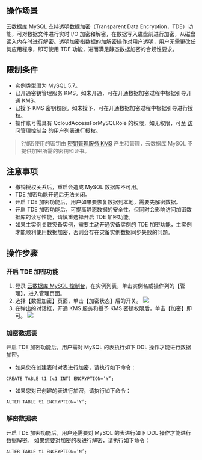 ## 操作场景
云数据库 MySQL 支持透明数据加密（Transparent Data Encryption，TDE）功能，可对数据文件进行实时 I/O 加密和解密，在数据写入磁盘前进行加密，从磁盘读入内存时进行解密。透明加密指数据的加解密操作对用户透明，用户无需更改任何应用程序，即可使用 TDE 功能，进而满足静态数据加密的合规性要求。

## 限制条件
- 实例类型须为 MySQL 5.7。
- 已开通密钥管理服务 KMS。如未开通，可在开通数据加密过程中根据引导开通 KMS。
- 已授予 KMS 密钥权限。如未授予，可在开通数据加密过程中根据引导进行授权。
- 操作账号需具有 QcloudAccessForMySQLRole 的权限，如无权限，可至 [访问管理控制台](https://console.cloud.tencent.com/cam) 的用户列表进行授权。
>?加密使用的密钥由 [密钥管理服务 KMS](https://cloud.tencent.com/document/product/573/38406) 产生和管理，云数据库 MySQL 不提供加密所需的密钥和证书。

## 注意事项
- 撤销授权关系后，重启会造成 MySQL 数据库不可用。
- TDE 加密功能开通后无法关闭。
- 开启 TDE 加密功能后，用户如果要恢复数据到本地，需要先解密数据。
- 开启 TDE 加密功能后，可提高静态数据的安全性，但同时会影响访问加密数据库的读写性能，请慎重选择开启 TDE 加密功能。
- 如果主实例关联灾备实例，需要主动开通灾备实例的 TDE 加密功能，主实例才能顺利使用数据加密，否则会存在灾备实例数据同步失败的问题。

## 操作步骤
### 开启 TDE 加密功能
1. 登录 [云数据库 MySQL 控制台](https://console.cloud.tencent.com/cdb)，在实例列表，单击实例名或操作列的【管理】，进入管理页面。
2. 选择【数据加密】页面，单击【加密状态】后的开关。
![](https://main.qcloudimg.com/raw/d2190abae96daf2f97eba074cedcbc44.png)
3. 在弹出的对话框，开通 KMS 服务和授予 KMS 密钥权限后，单击【加密】即可。
![](https://main.qcloudimg.com/raw/fe7b395839ea637bcd085387f41e8d83.png)

### 加密数据表
开启 TDE 加密功能后，用户需对 MySQL 的表执行如下 DDL 操作才能进行数据加密。
- 如果您在创建表时对表进行加密，请执行如下命令：
```
CREATE TABLE t1 (c1 INT) ENCRYPTION=’Y’;
```
- 如果您对已创建的表进行加密，请执行如下命令：
```
ALTER TABLE t1 ENCRYPTION=’Y’;
```

### 解密数据表
开启 TDE 加密功能后，用户还需要对 MySQL 的表进行如下 DDL 操作才能进行数据解密。
如果您要对加密的表进行解密，请执行如下命令：
```
ALTER TABLE t1 ENCRYPTION=’N’;
```
